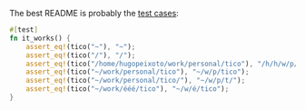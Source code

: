 The best README is probably the [test cases](https://github.com/portocodes/tico/blob/master/src/lib.rs#L30-L38):

```rust
#[test]
fn it_works() {
    assert_eq!(tico("~"), "~");
    assert_eq!(tico("/"), "/");
    assert_eq!(tico("/home/hugopeixoto/work/personal/tico"), "/h/h/w/p/tico");
    assert_eq!(tico("~/work/personal/tico"), "~/w/p/tico");
    assert_eq!(tico("~/work/personal/tico/"), "~/w/p/t/");
    assert_eq!(tico("~/work/ééé/tico"), "~/w/é/tico");
}
```
